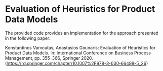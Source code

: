 # Evaluation of Heuristics for Product Data Models

The provided code provides an implementation for the approach presented in the following paper:

Konstantinos Varvoutas, Anastasios Gounaris: Evaluation of Heuristics for Product Data Models. In: International Conference on Business Process Management, pp. 355–366, Springer 2020. (https://rd.springer.com/chapter/10.1007%2F978-3-030-66498-5_26)
